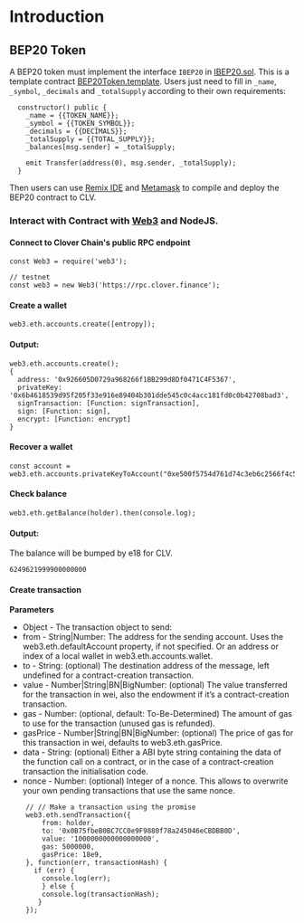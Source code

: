 # Introduction

## BEP20 Token <a id="bep20-token"></a>

A BEP20 token must implement the interface `IBEP20` in [IBEP20.sol](https://docs.binance.org/smart-chain/developer/IBEP20.sol). This is a template contract [BEP20Token.template](https://docs.binance.org/smart-chain/developer/BEP20Token.template). Users just need to fill in `_name`, `_symbol`, `_decimals` and `_totalSupply` according to their own requirements:

```text
  constructor() public {
    _name = {{TOKEN_NAME}};
    _symbol = {{TOKEN_SYMBOL}};
    _decimals = {{DECIMALS}};
    _totalSupply = {{TOTAL_SUPPLY}};
    _balances[msg.sender] = _totalSupply;

    emit Transfer(address(0), msg.sender, _totalSupply);
  }
```

Then users can use [Remix IDE](https://remix.ethereum.org/) and [Metamask](https://docs.binance.org/smart-chain/wallet/metamask.html) to compile and deploy the BEP20 contract to CLV.

### Interact with Contract with [Web3](https://www.npmjs.com/package/web3) and NodeJS. <a id="interact-with-contract-with-web3-and-nodejs"></a>

#### Connect to Clover Chain's public RPC endpoint <a id="connect-to-binance-smart-chains-public-rpc-endpoint"></a>

```text
const Web3 = require('web3');

// testnet
const web3 = new Web3('https://rpc.clover.finance');
```

#### Create a wallet <a id="create-a-wallet"></a>

```text
web3.eth.accounts.create([entropy]);
```

#### Output:

```text
web3.eth.accounts.create();
{
  address: '0x926605D0729a968266f1BB299d8Df0471C4F5367',
  privateKey: '0x6b4618539d95f205f33e916e89404b301dde545c0c4acc181fd0c0b42708bad3',
  signTransaction: [Function: signTransaction],
  sign: [Function: sign],
  encrypt: [Function: encrypt]
}
```

#### Recover a wallet <a id="recover-a-wallet"></a>

```text
const account = web3.eth.accounts.privateKeyToAccount("0xe500f5754d761d74c3eb6c2566f4c568b81379bf5ce9c1ecd475d40efe23c577")
```

#### Check balance <a id="check-balance"></a>

```text
web3.eth.getBalance(holder).then(console.log);
```

#### Output:

The balance will be bumped by e18 for CLV.

```text
6249621999900000000
```

#### Create transaction <a id="create-transaction"></a>

**Parameters**

* Object - The transaction object to send:
* from - String\|Number: The address for the sending account. Uses the web3.eth.defaultAccount property, if not specified. Or an address or index of a local wallet in web3.eth.accounts.wallet.
* to - String: \(optional\) The destination address of the message, left undefined for a contract-creation transaction.
* value - Number\|String\|BN\|BigNumber: \(optional\) The value transferred for the transaction in wei, also the endowment if it’s a contract-creation transaction.
* gas - Number: \(optional, default: To-Be-Determined\) The amount of gas to use for the transaction \(unused gas is refunded\).
* gasPrice - Number\|String\|BN\|BigNumber: \(optional\) The price of gas for this transaction in wei, defaults to web3.eth.gasPrice.
* data - String: \(optional\) Either a ABI byte string containing the data of the function call on a contract, or in the case of a contract-creation transaction the initialisation code.
* nonce - Number: \(optional\) Integer of a nonce. This allows to overwrite your own pending transactions that use the same nonce.

```text
    // // Make a transaction using the promise
    web3.eth.sendTransaction({
        from: holder,
        to: '0x0B75fbeB0BC7CC0e9F9880f78a245046eCBDBB0D',
        value: '1000000000000000000',
        gas: 5000000,
        gasPrice: 18e9,
    }, function(err, transactionHash) {
      if (err) {
        console.log(err);
        } else {
        console.log(transactionHash);
       }
    });
```

